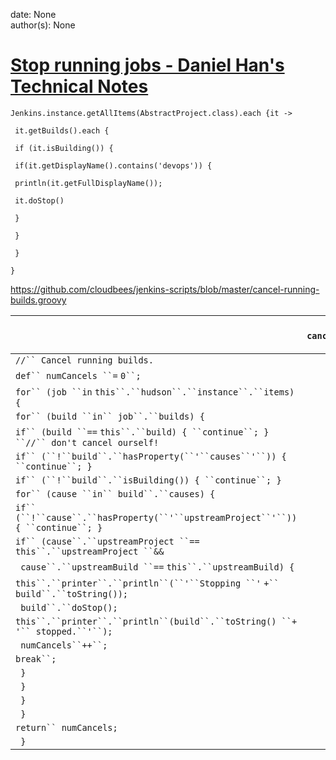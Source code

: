 
date: None  
author(s): None  

# [Stop running jobs - Daniel Han's Technical Notes](https://sites.google.com/site/xiangyangsite/home/technical-tips/software-development/jenkins/cancel-all-jobs-in-the-queue/stop-running-jobs)

`Jenkins.instance.getAllItems(AbstractProject.class).each {it ->`

` it.getBuilds().each {`

` if (it.isBuilding()) {`

` if(it.getDisplayName().contains('devops')) {`

` println(it.getFullDisplayName());`

` it.doStop()`

` }`

` }`

` }`

`}`

https://github.com/cloudbees/jenkins-scripts/blob/master/cancel-running-builds.groovy

  
| | `public` `int` `cancelRunning``() {`  
---|---  
|  `//`` Cancel running builds.`  
|  `def`` numCancels ``=` `0``;`  
|  `for`` (job ``in` `this``.``hudson``.``instance``.``items) {`  
|  `for`` (build ``in`` job``.``builds) {`  
|  `if`` (build ``==` `this``.``build) { ``continue``; } ``//`` don't cancel ourself!`  
|  `if`` (``!``build``.``hasProperty(``'``causes``'``)) { ``continue``; }`  
|  `if`` (``!``build``.``isBuilding()) { ``continue``; }`  
|  `for`` (cause ``in`` build``.``causes) {`  
|  `if`` (``!``cause``.``hasProperty(``'``upstreamProject``'``)) { ``continue``; }`  
|  `if`` (cause``.``upstreamProject ``==` `this``.``upstreamProject ``&&`  
| ` cause``.``upstreamBuild ``==` `this``.``upstreamBuild) {`  
|  `this``.``printer``.``println``(``'``Stopping ``'` `+`` build``.``toString());`  
| ` build``.``doStop();`  
|  `this``.``printer``.``println``(build``.``toString() ``+` `'`` stopped.``'``);`  
| ` numCancels``++``;`  
|  `break``;`  
| ` }`  
| ` }`  
| ` }`  
| ` }`  
|  `return`` numCancels;`  
| ` }`

